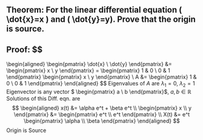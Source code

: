 ## Theorem: For the linear differential equation \( \dot{x}=x \) and \( \dot{y}=y). Prove that the origin is source.


## Proof: $$
\begin{aligned}
\begin{pmatrix} \dot{x} \\ \dot{y} \end{pmatrix} &= \begin{pmatrix} x \\ y \end{pmatrix} = \begin{pmatrix} 1 & 0  \\ 0 & 1 \end{pmatrix}  \begin{pmatrix} x \\ y \end{pmatrix} \\
A &= \begin{pmatrix} 1 & 0 \\ 0 & 1 \end{pmatrix} 
\end{aligned}
$$
Eigenvalues of $A$ are $\lambda_1 = 0$, $\lambda_2 = 1$
Eigenvector is any vector $ \begin{pmatrix} a \\ b \end{pmatrix}$, $a, b \in \mathbb{R}$
Solutions of this Diff. eqn. are 
$$
\begin{aligned}
x(t) &= \alpha e^t + \beta e^t  \\
\begin{pmatrix} x \\ y \end{pmatrix} &= \begin{pmatrix} e^t \\ e^t \end{pmatrix} \\
X(t) &= e^t \begin{pmatrix} \alpha \\ \beta \end{pmatrix}
\end{aligned}
$$
Origin is Source
